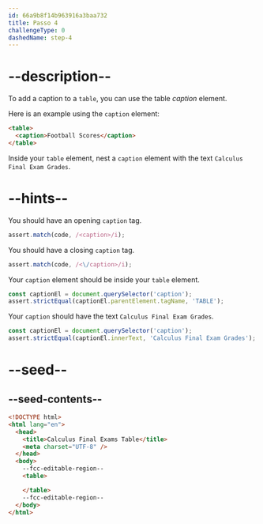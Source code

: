 ```yaml
---
id: 66a9b8f14b963916a3baa732
title: Passo 4
challengeType: 0
dashedName: step-4
---
```


# --description--

To add a caption to a `table`, you can use the table <dfn>caption</dfn> element.

Here is an example using the `caption` element:

```html
<table>
  <caption>Football Scores</caption>
</table>
```

Inside your `table` element, nest a `caption` element with the text `Calculus Final Exam Grades`.

# --hints--

You should have an opening `caption` tag.

```js
assert.match(code, /<caption>/i);
```

You should have a closing `caption` tag.

```js
assert.match(code, /<\/caption>/i);
```

Your `caption` element should be inside your `table` element.

```js
const captionEl = document.querySelector('caption');
assert.strictEqual(captionEl.parentElement.tagName, 'TABLE');
```

Your `caption` should have the text `Calculus Final Exam Grades`.

```js
const captionEl = document.querySelector('caption');
assert.strictEqual(captionEl.innerText, 'Calculus Final Exam Grades');
```

# --seed--

## --seed-contents--

```html
<!DOCTYPE html>
<html lang="en">
  <head>
    <title>Calculus Final Exams Table</title>
    <meta charset="UTF-8" />
  </head>
  <body>
    --fcc-editable-region--
    <table>

    </table>
    --fcc-editable-region--
  </body>
</html>
```
